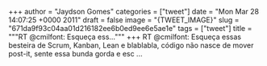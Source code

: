 
+++
author = "Jaydson Gomes"
categories = ["tweet"]
date = "Mon Mar 28 14:07:25 +0000 2011"
draft = false
image = "{TWEET_IMAGE}"
slug = "671da9f93c04aa01d216182ee6b0ed9ee6e5ae1e"
tags = ["tweet"]
title = """RT @cmilfont: Esqueça ess..."""
+++
RT @cmilfont: Esqueça essas besteira de Scrum, Kanban, Lean e blablabla, código não nasce de mover post-it, sente essa bunda gorda e esc ...
